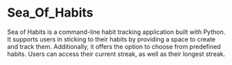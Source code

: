 # Sea_Of_Habits
Sea of Habits is a command-line habit tracking application built with Python. It supports users in sticking to their habits by providing a space to create and track them. Additionally, it offers the option to choose from predefined habits. Users can access their current streak, as well as their longest streak.

